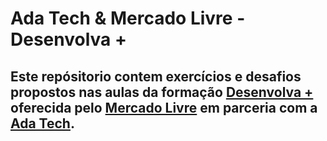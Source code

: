 # Ada Tech & Mercado Livre - Desenvolva +

## Este repósitorio contem exercícios e desafios propostos nas aulas da formação [Desenvolva +](https://ada.tech/oportunidades/mercado-livre-desenvolva-mais-2025) oferecida pelo [Mercado Livre](https://mercadolivre.com.br) em parceria com a [Ada Tech](https://ada.tech/).

